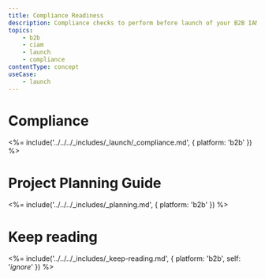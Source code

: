 ```yaml
---
title: Compliance Readiness
description: Compliance checks to perform before launch of your B2B IAM implementation.
topics:
    - b2b
    - ciam
    - launch
    - compliance
contentType: concept
useCase:
    - launch
---
```


# Compliance

<%= include('../../../_includes/_launch/_compliance.md', { platform: 'b2b' }) %>

# Project Planning Guide

<%= include('../../../_includes/_planning.md', { platform: 'b2b' }) %>

# Keep reading
<!-- self: *ignore* to show "launch prep" from within launch docs to navigate back -->
<%= include('../../../_includes/_keep-reading.md', { platform: 'b2b', self: '*ignore*' }) %>
